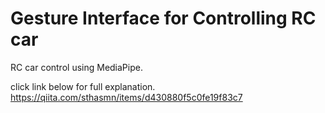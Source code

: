 # Gesture Interface for Controlling RC car 
 RC car control using MediaPipe. 

 click link below for full explanation.
 https://qiita.com/sthasmn/items/d430880f5c0fe19f83c7
